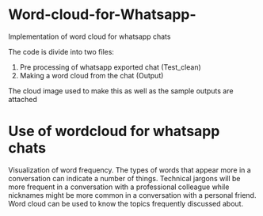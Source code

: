 # Word-cloud-for-Whatsapp-
Implementation of word cloud for whatsapp chats

The code is divide into two files: 

1. Pre processing of whatsapp exported chat (Test_clean)
2. Making a word cloud from the chat (Output)

The cloud image used to make this as well as the sample outputs are attached

# Use of wordcloud for whatsapp chats

Visualization of word frequency. The types of words that appear more in a conversation can indicate a number of things. Technical jargons will be more frequent in a conversation with a professional colleague while nicknames might be more common in a conversation with a personal friend. Word cloud can be used to know the topics frequently discussed about.

